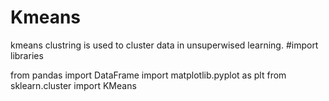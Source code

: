 # Kmeans
kmeans clustring is used to cluster data in unsuperwised learning.
#import libraries

from pandas import DataFrame
import matplotlib.pyplot as plt
from sklearn.cluster import KMeans
